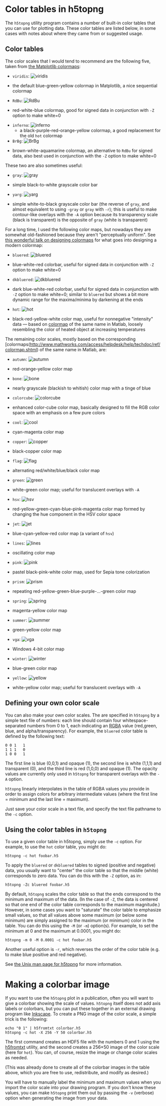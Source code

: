 # Color tables in h5topng

The `h5topng` utility program contains a number of built-in color tables that you can use for plotting data.  These color tables are listed below, in some cases with notes about where they came from or suggested usage.

## Color tables
The color scales that I would tend to recommend are the following five, taken from [the Matplotlib colormaps](https://matplotlib.org/users/colormaps.html):

* `viridis`: ![viridis](images/viridis.png)
 - the default blue-green-yellow colormap in Matplotlib, a nice sequential colormap
* `RdBu`: ![RdBu](images/RdBu.png)
 - red-white-blue colormap, good for signed data in conjunction with `-Z` option to make white=0
* `inferno`: ![inferno](images/inferno.png)
  - a black-purple-red-orange-yellow colormap, a good replacement for the old `hot` colormap
 * `BrBg`: ![BrBg](images/BrBg.png)
  - brown-white-aquamarine colormap, an alternative to `RdBu` for signed data, also best used in conjunction with the `-Z` option to make white=0

These two are also sometimes useful:

* `gray`:  ![gray](images/Gray_colormap.png)
 - simple black-to-white grayscale color bar
* `yarg`: ![yarg](images/Yarg.png)
 - simple white-to-black grayscale color bar (the reverse of `gray`, and almost equivalent to using `-gray` or `gray` with `-r`); this is useful to make contour-like overlays with the `-A` option because its transparency scale (black is transparent) is the opposite of `gray` (white is transparent)

For a long time, I used the following color maps, but nowadays they are somewhat old-fashioned because they aren't "perceptually uniform".  See [this wonderful talk on designing colormaps](https://www.youtube.com/watch?v=xAoljeRJ3lU) for what goes into designing a modern colormap:

* `bluered`: ![bluered](images/Bluered.png)
 - blue-white-red colorbar, useful for signed data in conjunction with `-Z` option to make white=0
* `dkbluered`: ![dkbluered](images/Dkbluered.png)
 - dark blue-white-red colorbar, useful for signed data in conjunction with `-Z` option to make white=0; similar to `bluered` but shows a bit more dynamic range for the maxima/minima by darkening at the ends
* `hot`: ![hot](images/Hot.png)
 - black-red-yellow-white color map, useful for nonnegative "intensity" data &mdash; based on [colormap](http://www.mathworks.com/access/helpdesk/help/techdoc/ref/colormap.shtml) of the same name in Matlab, loosely resembling the color of heated object at increasing temperatures

The remaining color scales, mostly based on the corresponding [colormaps(http://www.mathworks.com/access/helpdesk/help/techdoc/ref/colormap.shtml) of the same name in Matlab, are:

* `autumn`: ![autumn](images/Autumn.png)
 - red-orange-yellow color map
* `bone`: ![bone](images/Bone.png)
 - nearly grayscale (blackish to whitish) color map with a tinge of blue
* `colorcube`: ![colorcube](images/Colorcube.png)
 - enhanced color-cube color map, basically designed to fill the RGB color space with an emphasis on a few pure colors
* `cool`: ![cool](images/Cool.png)
 - cyan-magenta color map
* `copper`: ![copper](images/Copper.png)
 - black-copper color map
* `flag`: ![flag](images/Flag.png)
 - alternating red/white/blue/black color map
* `green`: ![green](images/Green.png)
 - white-green color map; useful for translucent overlays with `-A`
* `hsv`: ![hsv](images/Hsv.png)
 - red-yellow-green-cyan-blue-pink-magenta color map formed by changing the hue component in the HSV color space
* `jet`: ![jet](images/Jet.png)
 - blue-cyan-yellow-red color map (a variant of `hsv`)
* `lines`: ![lines](images/Lines_color_map.png)
 - oscillating color map
* `pink`: ![pink](images/Pink.png)
 - pastel black-pink-white color map, used for Sepia tone colorization
* `prism`: ![prism](images/Prism.png)
 - repeating red-yellow-green-blue-purple-...-green color map
* `spring`: ![spring](images/Spring.png)
 - magenta-yellow color map
* `summer`: ![summer](images/Summer.png)
 - green-yellow color map
* `vga`: ![vga](images/Vga.png)
 - Windows 4-bit color map
* `winter`: ![winter](images/Winter.png)
 - blue-green color map
* `yellow`: ![yellow](images/Yellow.png)
 - white-yellow color map; useful for translucent overlays with `-A`

## Defining your own color scale

You can also make your own color scales.  The are specified in `h5topng` by a simple text file of numbers: each line should contain four whitespace-separated numbers from 0 to 1, each indicating an [RGBA](https://en.wikipedia.org/wiki/RGBA_color_space) value (red,green, blue, and alpha/transparency).  For example, the `bluered` color table is defined by the following text:
```
0 0 1   1
1 1 1   0
1 0 0   1
```
The first line is blue (0,0,1) and opaque (1), the second line is white (1,1,1) and transparent (0), and the third line is red (1,0,0) and opaque (1).  The opacity values are currently only used in `h5topng` for transparent overlays with the `-A` option.

`h5topng` linearly interpolates in the table of RGBA values you provide in order to assign colors for arbitrary intermediate values (where the first line = minimum and the last line = maximum).

Just save your color scale in a text file, and specify the text file pathname to the `-c` option.

## Using the color tables in `h5topng`

To use a given color table in h5topng, simply use the `-c` option.  For example, to use the `hot` color table, you might do:
```
h5topng -c hot foobar.h5
```
To apply the `bluered` or `dkbluered` tables to signed (positive and negative) data, you usually want to "center" the color table so that the middle (white) corresponds to zero data.  You can do this with the `-Z` option, as in:
```
h5topng -Zc bluered foobar.h5
```
By default, `h5topng` scales the color table so that the ends correspond to the minimum and maximum of the data.  (In the case of `-Z`, the data is centered so that one end of the color table corresponds to the maximum magnitude.)  However, in some cases you want to "saturate" the color table to emphasize small values, so that all values above some maximum (or below some minimum) are simply assigned to the maximum (or minimum) color in the table.  You can do this using the `-M` (or `-m`) option(s).  For example, to set the minimum at 0 and the maximum at 0.0001, you might do:
```
h5topng -m 0 -M 0.0001 -c hot foobar.h5
```
Another useful option is `-r`, which reverses the order of the color table (e.g. to make blue positive and red negative).

See [the Unix man page for h5topng](http://ab-initio.mit.edu/h5utils/h5topng-man.html) for more information.

# Making a colorbar image

If you want to use the `h5topng` plot in a publication, often you will want to give a colorbar showing the scale of values. `h5topng` itself does not add axis labels or colorbars, but you can put these together in an external drawing program like [Inkscape](https://en.wikipedia.org/wiki/Inkscape).  To create a PNG image of the color scale, a simple trick is the following:
```
echo "0 1" | h5fromtxt colorbar.h5
h5topng -c hot -X 256 -Y 50 colorbar.h5
```
The first command creates an HDF5 file with the numbers 0 and 1 using the [h5fromtxt](http://ab-initio.mit.edu/h5utils/h5totxt-man.html) utility, and the second creates a 256×50 image of the color scale (here for `hot`).  You can, of course, resize the image or change color scales as needed.

(This was already done to create all of the colorbar images in the table above, which you are free to use, redistribute, and modify as desired.)

You will have to manually label the minimum and maximum values when you import the color scale into your drawing program.  If you don't know these values, you can make `h5topng` print them out by passing the `-v` (verbose) option when generating the image from your data.
